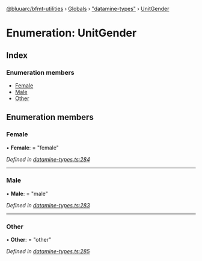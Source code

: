 [@bluuarc/bfmt-utilities](../README.md) › [Globals](../globals.md) › ["datamine-types"](../modules/_datamine_types_.md) › [UnitGender](_datamine_types_.unitgender.md)

# Enumeration: UnitGender

## Index

### Enumeration members

* [Female](_datamine_types_.unitgender.md#female)
* [Male](_datamine_types_.unitgender.md#male)
* [Other](_datamine_types_.unitgender.md#other)

## Enumeration members

###  Female

• **Female**: = "female"

*Defined in [datamine-types.ts:284](https://github.com/BluuArc/bfmt-utilities/blob/2dbb89b/src/datamine-types.ts#L284)*

___

###  Male

• **Male**: = "male"

*Defined in [datamine-types.ts:283](https://github.com/BluuArc/bfmt-utilities/blob/2dbb89b/src/datamine-types.ts#L283)*

___

###  Other

• **Other**: = "other"

*Defined in [datamine-types.ts:285](https://github.com/BluuArc/bfmt-utilities/blob/2dbb89b/src/datamine-types.ts#L285)*
